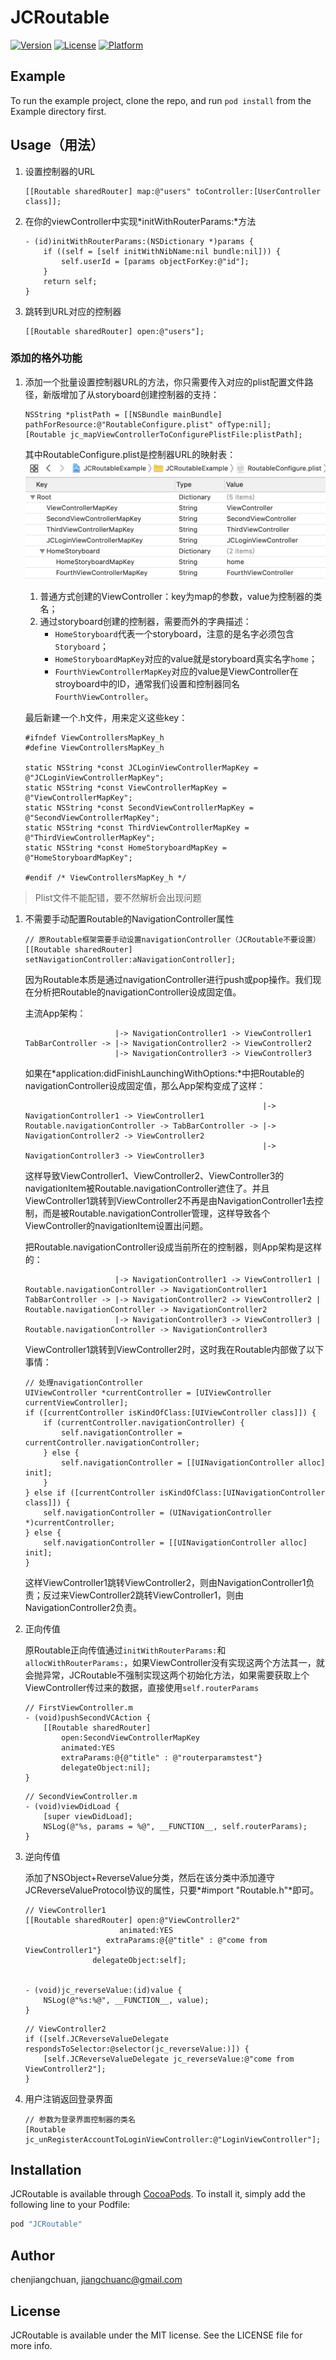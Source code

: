 # JCRoutable

[![Version](https://img.shields.io/cocoapods/v/JCRoutable.svg?style=flat)](http://cocoapods.org/pods/JCRoutable)
[![License](https://img.shields.io/cocoapods/l/JCRoutable.svg?style=flat)](http://cocoapods.org/pods/JCRoutable)
[![Platform](https://img.shields.io/cocoapods/p/JCRoutable.svg?style=flat)](http://cocoapods.org/pods/JCRoutable)

## Example

To run the example project, clone the repo, and run `pod install` from the Example directory first.

## Usage（用法）

1. 设置控制器的URL

    ```
    [[Routable sharedRouter] map:@"users" toController:[UserController class]];
    ```

2. 在你的viewController中实现*initWithRouterParams:*方法

    ```
    - (id)initWithRouterParams:(NSDictionary *)params {
        if ((self = [self initWithNibName:nil bundle:nil])) {
            self.userId = [params objectForKey:@"id"];
        }
        return self;
    }
    ```
    
3. 跳转到URL对应的控制器

    ```
    [[Routable sharedRouter] open:@"users"];
    ```

### 添加的格外功能

1. 添加一个批量设置控制器URL的方法，你只需要传入对应的plist配置文件路径，新版增加了从storyboard创建控制器的支持：

    ```
    NSString *plistPath = [[NSBundle mainBundle] pathForResource:@"RoutableConfigure.plist" ofType:nil];
    [Routable jc_mapViewControllerToConfigurePlistFile:plistPath];
    ```
    其中RoutableConfigure.plist是控制器URL的映射表：
    ![](https://github.com/chenjiangchuan/JCRoutable/raw/master/image/urlmaptable.png)
    
    1. 普通方式创建的ViewController：key为map的参数，value为控制器的类名；
    2. 通过storyboard创建的控制器，需要而外的字典描述：
        * `HomeStoryboard`代表一个storyboard，注意的是名字必须包含`Storyboard`；
        * `HomeStoryboardMapKey`对应的value就是storyboard真实名字`home`；
        * `FourthViewControllerMapKey`对应的value是ViewController在stroyboard中的ID，通常我们设置和控制器同名`FourthViewController`。
    
    最后新建一个.h文件，用来定义这些key：
    
    ```
    #ifndef ViewControllersMapKey_h
    #define ViewControllersMapKey_h

    static NSString *const JCLoginViewControllerMapKey = @"JCLoginViewControllerMapKey";
    static NSString *const ViewControllerMapKey = @"ViewControllerMapKey";
    static NSString *const SecondViewControllerMapKey = @"SecondViewControllerMapKey";
    static NSString *const ThirdViewControllerMapKey = @"ThirdViewControllerMapKey";
    static NSString *const HomeStoryboardMapKey = @"HomeStoryboardMapKey";

    #endif /* ViewControllersMapKey_h */
    ```
> Plist文件不能配错，要不然解析会出现问题

1. 不需要手动配置Routable的NavigationController属性
    ```
    // 原Routable框架需要手动设置navigationController（JCRoutable不要设置）
    [[Routable sharedRouter] setNavigationController:aNavigationController];
    ```
    
    因为Routable本质是通过navigationController进行push或pop操作。我们现在分析把Routable的navigationController设成固定值。
    
    主流App架构：
    
    ```
                        |-> NavigationController1 -> ViewController1
    TabBarController -> |-> NavigationController2 -> ViewController2
                        |-> NavigationController3 -> ViewController3

    ```
    
    如果在*application:didFinishLaunchingWithOptions:*中把Routable的navigationController设成固定值，那么App架构变成了这样：
    
    ```
                                                         |-> NavigationController1 -> ViewController1
    Routable.navigationController -> TabBarController -> |-> NavigationController2 -> ViewController2
                                                         |-> NavigationController3 -> ViewController3

    ```
    
    这样导致ViewController1、ViewController2、ViewController3的navigationItem被Routable.navigationController遮住了。并且ViewController1跳转到ViewController2不再是由NavigationController1去控制，而是被Routable.navigationController管理，这样导致各个ViewController的navigationItem设置出问题。
    
    
    把Routable.navigationController设成当前所在的控制器，则App架构是这样的：
    
    ```
                        |-> NavigationController1 -> ViewController1 | Routable.navigationController -> NavigationController1
    TabBarController -> |-> NavigationController2 -> ViewController2 | Routable.navigationController -> NavigationController2
                        |-> NavigationController3 -> ViewController3 | Routable.navigationController -> NavigationController3
    ```
    
    ViewController1跳转到ViewController2时，这时我在Routable内部做了以下事情：
    
    ```
    // 处理navigationController
    UIViewController *currentController = [UIViewController currentViewController];
    if ([currentController isKindOfClass:[UIViewController class]]) {
        if (currentController.navigationController) {
            self.navigationController = currentController.navigationController;
        } else {
            self.navigationController = [[UINavigationController alloc] init];
        }
    } else if ([currentController isKindOfClass:[UINavigationController class]]) {
        self.navigationController = (UINavigationController *)currentController;
    } else {
        self.navigationController = [[UINavigationController alloc] init];
    }

    ```
    
    这样ViewController1跳转ViewController2，则由NavigationController1负责；反过来ViewController2跳转ViewController1，则由NavigationController2负责。

3. 正向传值
    
    原Routable正向传值通过`initWithRouterParams:`和`allocWithRouterParams:`，如果ViewController没有实现这两个方法其一，就会抛异常，JCRoutable不强制实现这两个初始化方法，如果需要获取上个ViewController传过来的数据，直接使用`self.routerParams`
    
    ```
    // FirstViewController.m
    - (void)pushSecondVCAction {
        [[Routable sharedRouter] 
            open:SecondViewControllerMapKey 
            animated:YES 
            extraParams:@{@"title" : @"routerparamstest"} 
            delegateObject:nil];
    }
    ```
    
    ```
    // SecondViewController.m
    - (void)viewDidLoad {
        [super viewDidLoad];
        NSLog(@"%s, params = %@", __FUNCTION__, self.routerParams);
    }
    ```

4. 逆向传值

    添加了NSObject+ReverseValue分类，然后在该分类中添加遵守JCReverseValueProtocol协议的属性，只要*#import "Routable.h"*即可。

    ```
    // ViewController1
    [[Routable sharedRouter] open:@"ViewController2"
                         animated:YES
                      extraParams:@{@"title" : @"come from ViewController1"}
                   delegateObject:self];
                   
                   
    - (void)jc_reverseValue:(id)value {
        NSLog(@"%s:%@", __FUNCTION__, value);
    }
    ```

    ```
    // ViewController2
    if ([self.JCReverseValueDelegate respondsToSelector:@selector(jc_reverseValue:)]) {
        [self.JCReverseValueDelegate jc_reverseValue:@"come from ViewController2"];
    }
    ```

5. 用户注销返回登录界面

    ```
    // 参数为登录界面控制器的类名
    [Routable jc_unRegisterAccountToLoginViewController:@"LoginViewController"];
    ```


## Installation

JCRoutable is available through [CocoaPods](http://cocoapods.org). To install
it, simply add the following line to your Podfile:

```ruby
pod "JCRoutable"
```

## Author

chenjiangchuan, jiangchuanc@gmail.com

## License

JCRoutable is available under the MIT license. See the LICENSE file for more info.


